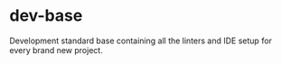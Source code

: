 # dev-base
Development standard base containing all the linters and IDE setup for every brand new project.
